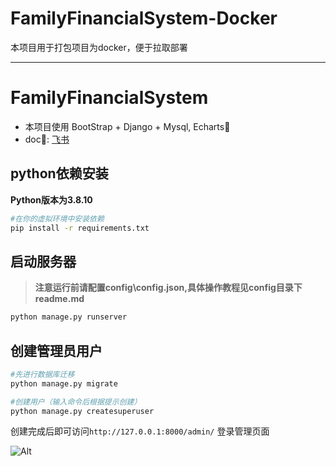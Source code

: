 # FamilyFinancialSystem-Docker

本项目用于打包项目为docker，便于拉取部署

---- 
# FamilyFinancialSystem

- 本项目使用 BootStrap + Django + Mysql, Echarts🤗
- doc📖: [飞书](https://rcnnsv5zghgq.feishu.cn/wiki/HL75wi4xui8n20kOFtOcZeSGnOc?from=from_copylink)

## python依赖安装

**Python版本为3.8.10**

```bash
#在你的虚拟环境中安装依赖
pip install -r requirements.txt
```

## 启动服务器
> **注意运行前请配置config\config.json,具体操作教程见config目录下readme.md**
> 
```bash
python manage.py runserver
```

## 创建管理员用户

```bash
#先进行数据库迁移
python manage.py migrate

#创建用户（输入命令后根据提示创建）
python manage.py createsuperuser
```

创建完成后即可访问`http://127.0.0.1:8000/admin/` 登录管理页面

![Alt](https://repobeats.axiom.co/api/embed/d9e762e476542e1591b20afca0d1d61a434bee2b.svg "Repobeats analytics image")